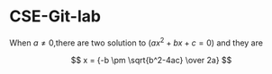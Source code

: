 # CSE-Git-lab

When $a \ne 0$,there are two solution to $(ax^2+bx+c=0)$ and they are

$$ x = {-b \pm \sqrt{b^2-4ac} \over 2a} $$

		

	
